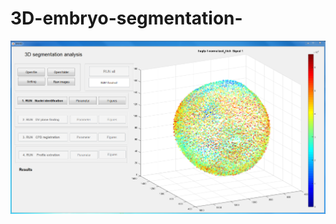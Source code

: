 # 3D-embryo-segmentation-

 ![image](https://github.com/George-wu509/3D-embryo-segmentation/blob/master/%5Bfunctions%5D/11.png)
